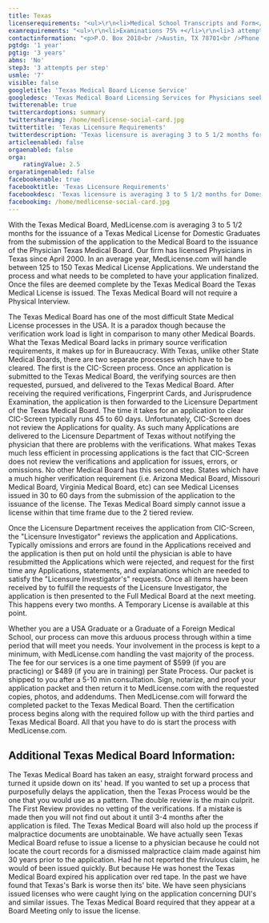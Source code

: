 ```yaml
---
title: Texas
licenserequirements: "<ul>\r\n<li>Medical School Transcripts and Form</li>\r\n<li>Employment and Privileges for the past 5 years</li>\r\n<li>NPDB-HIPDB Report</li>\r\n<li>Criminal Background Check</li>\r\n<li>Examination Scores</li>\r\n<li>Internships/Residencies/Fellowships within past 5 years</li>\r\n<li>ECFMG / 5th Pathway</li>\r\n<li>Malpractice Insurance Verifications</li>\r\n</ul>"
examrequirements: "<ul>\r\n<li>Examinations 75% +</li>\r\n<li>3 attempt limit - All Steps of the USMLE</li>\r\n<li>7 year limit - USMLE</li>\r\n<li>1 year PGY for USA Grads</li>\r\n<li>3 year PGY for International Grads</li>\r\n<li>State Exam Accepted if Pre-1975</li>\r\n</ul>"
contactinformation: "<p>P.O. Box 2018<br />Austin, TX 78701<br />Phone: (512) 305-7010<br />Fax: (512) 305-7051</p>\r\n<p><a href=\"http://www.tmb.state.tx.us/\">www.tmb.state.tx.us</a></p>"
pgtdg: '1 year'
pgtig: '3 years'
abms: 'No'
step3: '3 attempts per step'
usmle: '7'
visible: false
googletitle: 'Texas Medical Board License Service'
googledesc: 'Texas Medical Board Licensing Services for Physicians seeking assistance with expediting the licensure process when they apply to the Texas Medical Board'
twitterenable: true
twittercardoptions: summary
twittershareimg: /home/medlicense-social-card.jpg
twittertitle: 'Texas Licensure Requirements'
twitterdescription: 'Texas licensure is averaging 3 to 5 1/2 months for Domestic Graduates from the submission of the application to the Medical Board to the issuance of the Physician Texas Medical Board. Our firm has licensed Physicians in Texas since April 2000.'
articleenabled: false
orgaenabled: false
orga:
    ratingValue: 2.5
orgaratingenabled: false
facebookenable: true
facebooktitle: 'Texas Licensure Requirements'
facebookdesc: 'Texas licensure is averaging 3 to 5 1/2 months for Domestic Graduates from the submission of the application to the Medical Board to the issuance of the Physician Texas Medical Board. Our firm has licensed Physicians in Texas since April 2000.'
facebookimg: /home/medlicense-social-card.jpg
---
```


<p>With the Texas Medical Board, MedLicense.com is averaging 3 to 5 1/2 months for the issuance of a Texas Medical License for Domestic Graduates from the submission of the application to the Medical Board to the issuance of the Physician Texas Medical Board. Our firm has licensed Physicians in Texas since April 2000. In an average year, MedLicense.com will handle between 125 to 150 Texas Medical License Applications. We understand the process and what needs to be completed to have your application finalized. Once the files are deemed complete by the Texas Medical Board the Texas Medical License is issued. The Texas Medical Board will not require a Physical Interview.</p>
<p>The Texas Medical Board has one of the most difficult State Medical License processes in the USA. It is a paradox though because the verification work load is light in comparison to many other Medical Boards. What the Texas Medical Board lacks in primary source verification requirements, it makes up for in Bureaucracy. With Texas, unlike other State Medical Boards, there are two separate processes which have to be cleared. The first is the CIC-Screen process. Once an application is submitted to the Texas Medical Board, the verifying sources are then requested, pursued, and delivered to the Texas Medical Board. After receiving the required verifications, Fingerprint Cards, and Jurisprudence Examination, the application is then forwarded to the Licensure Department of the Texas Medical Board. The time it takes for an application to clear CIC-Screen typically runs 45 to 60 days. Unfortunately, CIC-Screen does not review the Applications for quality. As such many Applications are delivered to the Licensure Department of Texas without notifying the physician that there are problems with the verifications. What makes Texas much less efficient in processing applications is the fact that CIC-Screen does not review the verifications and application for issues, errors, or omissions. No other Medical Board has this second step. States which have a much higher verification requirement (i.e. Arizona Medical Board, Missouri Medical Board, Virginia Medical Board, etc) can see Medical Licenses issued in 30 to 60 days from the submission of the application to the issuance of the license. The Texas Medical Board simply cannot issue a license within that time frame due to the 2 tiered review.</p>
<p>Once the Licensure Department receives the application from CIC-Screen, the "Licensure Investigator" reviews the application and Applications. Typically omissions and errors are found in the Applications received and the application is then put on hold until the physician is able to have resubmitted the Applications which were rejected, and request for the first time any Applications, statements, and explanations which are needed to satisfy the "Licensure Investigator's" requests. Once all items have been received by to fulfill the requests of the Licensure Investigator, the application is then presented to the Full Medical Board at the next meeting. This happens every two months. A Temporary License is available at this point.</p>
<p>Whether you are a USA Graduate or a Graduate of a Foreign Medical School, our process can move this arduous process through within a time period that will meet you needs. Your involvement in the process is kept to a minimum, with MedLicense.com handling the vast majority of the process. The fee for our services is a one time payment of $599 (if you are practicing) or $489 (if you are in training) per State Process. Our packet is shipped to you after a 5-10 min consultation. Sign, notarize, and proof your application packet and then return it to MedLicense.com with the requested copies, photos, and addendums. Then MedLicense.com will forward the completed packet to the Texas Medical Board. Then the certification process begins along with the required follow up with the third parties and Texas Medical Board. All that you have to do is start the process with MedLicense.com.</p>
<h2 id="mcetoc_1ce9lpi660">Additional Texas Medical Board Information:</h2>
<p>The Texas Medical Board has taken an easy, straight forward process and turned it upside down on its' head. If you wanted to set up a process that purposefully delays the application, then the Texas Process would be the one that you would use as a pattern. The double review is the main culprit. The First Review provides no vetting of the verifications. If a mistake is made then you will not find out about it until 3-4 months after the application is filed. The Texas Medical Board will also hold up the process if malpractice documents are unobtainable. We have actually seen Texas Medical Board refuse to issue a license to a physician because he could not locate the court records for a dismissed malpractice claim made against him 30 years prior to the application. Had he not reported the frivulous claim, he would of been issued quickly. But because He was honest the Texas Medical Board expired his application over red tape. In the past we have found that Texas's Bark is worse then its' bite. We have seen physicians issued licenses who were caught lying on the application concerning DUI's and similar issues. The Texas Medical Board required that they appear at a Board Meeting only to issue the license.</p>